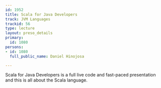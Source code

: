 ```yaml
---
id: 1952
title: Scala for Java Developers
track: JVM Languages
trackid: 56
type: lecture
layout: preso_details
primary:
  id: 1080
persons:
- id: 1080
  full_public_name: Daniel Hinojosa

---
```

Scala for Java Developers is a full live code and fast-paced presentation and this is all about the Scala language.
